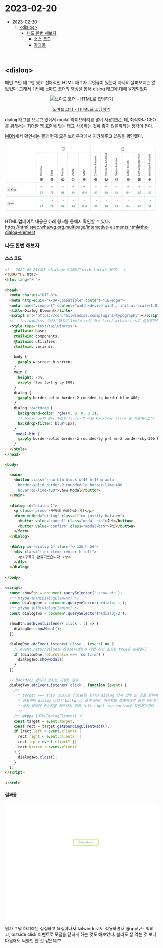 # 2023-02-20

- [2023-02-20](#2023-02-20)
  - [\<dialog\>](#dialog)
    - [나도 한번 해보자](#나도-한번-해보자)
      - [소스 코드](#소스-코드)
      - [결과물](#결과물)

</br>

## \<dialog\>

매번 쓰던 태그만 썼고 전체적인 HTML 태그가 무엇들이 있는지 자세히 살펴보지는 않았었다. 그래서 이번에 노마드 코더의 영상을 통해 dialog 태그에 대해 알게되었다.

<div align='center'>
  <a href='https://www.youtube.com/watch?v=cNfpkKUYAyo' target='_blank'>
     <img src='http://img.youtube.com/vi/cNfpkKUYAyo/0.jpg' alt='노마드 코더 - HTML로 코딩하기' />
     <p>노마드 코더 - HTML로 코딩하기</p>
  </a>
</div>

dialog 태그를 모르고 있어서 modal 라이브러리를 많이 사용했었는데, 최적화나 CEO를 위해서는 최대한 웹 표준에 맞는 태그 사용하는 것이 좋지 않을까라는 생각이 든다.

[MDN](https://developer.mozilla.org/ko/docs/Web/HTML/Element/dialog)에서 확인해본 결과 현재 모든 브라우저에서 지원해주고 있음을 확인했다.

<div align='center'>
   <img src='images/2023-02-20-001.webp' alt='브라우저 지원 테이블 이미지' />
</div>

HTML 업데이트 내용은 아래 링크를 통해서 확인할 수 있다.
<https://html.spec.whatwg.org/multipage/interactive-elements.html#the-dialog-element>

### 나도 한번 해보자

#### 소스 코드

```html
<!-- 2022-02-21(화) <dialog> 이해하기 with tailwindCSS -->
<!DOCTYPE html>
<html lang="kr">

<head>
  <meta charset="UTF-8">
  <meta http-equiv="X-UA-Compatible" content="IE=edge">
  <meta name="viewport" content="width=device-width, initial-scale=1.0">
  <title>Dialog Element</title>
  <script src="https://cdn.tailwindcss.com?plugins=typography"></script>
  <!-- tailwindcss 사용시 타입이 text/css이 아닌 text/tailwindcss로 설정해야한다. -->
  <style type="text/tailwindcss">
    @tailwind base;
    @tailwind components;
    @tailwind utilities;
    @tailwind variants;

    body {
      @apply w-screen h-screen;
    }
    main {
      height: 70%;
      @apply flex text-gray-500;
    }
    dialog {
      @apply border-solid border-2 rounded-lg border-blue-400;
    }
    dialog::backdrop {
      background-color: rgba(0, 0, 0, 0.2);
      /* backdrop의 필터 속성은 filter가 아닌 backdrop-filter를 사용해야한다. */
      backdrop-filter: blur(1px);
    }
    .modal-btn {
      @apply border-solid border-2 rounded-lg p-2 mt-2 border-sky-300 hover:bg-sky-300
    }
  </style>
</head>

<body>

  <main>
    <button class="show-btn block w-40 h-10 m-auto 
      border-solid border-2 rounded-lg border-lime-400 
      hover:bg-lime-400">Show Modal</button>
  </main>

  <dialog id="dialog-1">
    <p class="prose">구독에 동의하십니까?</p>
    <form method="dialog" class="flex justify-between">
      <button value="cancel" class="modal-btn">취소</button>
      <button value="confirm" class="modal-btn">확인</button>
    </form>
  </dialog>

  <dialog id="dialog-2" class="w-120 h-36">
    <div class="flex items-center h-full">
      <p>구독이 완료되었습니다.</p>
    </div>
  </dialog>

</body>

<script>
  const showBtn = document.querySelector('.show-btn');
  /** @type {HTMLDialogElement} */
  const dialogOne = document.querySelector('#dialog-1');
  /** @type {HTMLDialogElement} */
  const dialogTwo = document.querySelector('#dialog-2');

  showBtn.addEventListener('click', () => {
    dialogOne.showModal();
  })

  dialogOne.addEventListener('close', (event) => {
    // event.returnValue는 close이벤트에 대한 리턴 값으로 true를 반환한다.
    if (dialogOne.returnValue === 'confirm') {
      dialogTwo.showModal();
    }
  })

  // backdrop 클릭시 닫히는 이벤트 함수
  dialogTwo.addEventListener('click', function (event) {
    /**
      * target === this 조건으로 close를 한다면 dialog 상자 안에 빈 곳을 클릭해도 닫힌다.(this 바인딩에 주의)
      * 정확하게 dialog 바깥인 backdrop 클릭시에만 이벤트를 호출하려면 클릭 포인트가 
      * 상자 내부에 있는지를 체크하기 위해 left right top bottom을 확인해야한다.
      */
    /** @type {HTMLDialogElement} */
    const target = event.target;
    const rect = target.getBoundingClientRect();
    if (rect.left > event.clientX ||
      rect.right < event.clientX ||
      rect.top > event.clientY ||
      rect.bottom < event.clientY
    ) {
      dialogTwo.close();
    }
  })
</script>

</html>
```

#### 결과물

<div align='center'>
   <img src='images/2023-02-20-002.webp' alt='소스코드 결과물 GIF' width='640px'/>
</div>

뭔가 그냥 하기에는 심심하고 욕심이나서 tailwindcss도 적용하면서 @apply도 익히고, outside click 이벤트로 모달을 닫히게 하는 것도 해보았다. 블러도 잘 먹는 것 보니 다음에도 써볼만 한 것 같은데??
